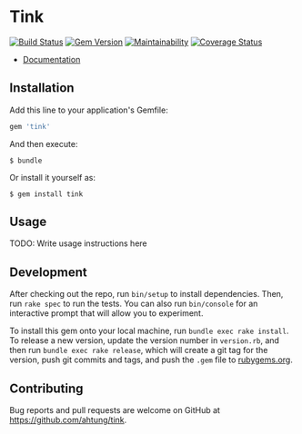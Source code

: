 # Tink

[![Build Status](https://travis-ci.com/ahtung/tink.rb.svg?branch=master)](https://travis-ci.com/ahtung/tink.rb)
[![Gem Version](https://badge.fury.io/rb/tink.rb.svg)](https://badge.fury.io/rb/tink.rb)
[![Maintainability](https://api.codeclimate.com/v1/badges/8e9c963093297534c4bb/maintainability)](https://codeclimate.com/github/ahtung/tink.rb/maintainability)
[![Coverage Status](https://coveralls.io/repos/github/ahtung/tink.rb/badge.svg?branch=master)](https://coveralls.io/github/ahtung/tink.rb?branch=master)

- [Documentation](https://docs.tink.se/)

## Installation

Add this line to your application's Gemfile:

```ruby
gem 'tink'
```

And then execute:

    $ bundle

Or install it yourself as:

    $ gem install tink

## Usage

TODO: Write usage instructions here

## Development

After checking out the repo, run `bin/setup` to install dependencies. Then, run `rake spec` to run the tests. You can also run `bin/console` for an interactive prompt that will allow you to experiment.

To install this gem onto your local machine, run `bundle exec rake install`. To release a new version, update the version number in `version.rb`, and then run `bundle exec rake release`, which will create a git tag for the version, push git commits and tags, and push the `.gem` file to [rubygems.org](https://rubygems.org).

## Contributing

Bug reports and pull requests are welcome on GitHub at https://github.com/ahtung/tink.
